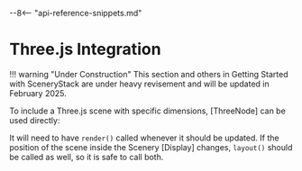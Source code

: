--8<-- "api-reference-snippets.md"

# Three.js Integration

!!! warning "Under Construction"
    This section and others in Getting Started with SceneryStack are under heavy revisement
    and will be updated in February 2025.

To include a Three.js scene with specific dimensions, [ThreeNode] can be used directly:

<div class="sandbox-example" data-example="/js/threejs-integration/basic-example.js"></div>

It will need to have `render()` called whenever it should be updated. If the position of the scene inside the Scenery
[Display] changes, `layout()` should be called as well, so it is safe to call both.